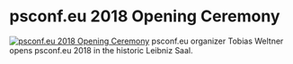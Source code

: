 ﻿# psconf.eu 2018 Opening Ceremony

[![psconf.eu 2018 Opening Ceremony](https://i2.ytimg.com/vi/iI4l4qI7I3I/hqdefault.jpg "psconf.eu 2018 Opening Ceremony")](https://www.youtube.com/watch?v=iI4l4qI7I3I)
psconf.eu organizer Tobias Weltner opens psconf.eu 2018 in the historic Leibniz Saal.


